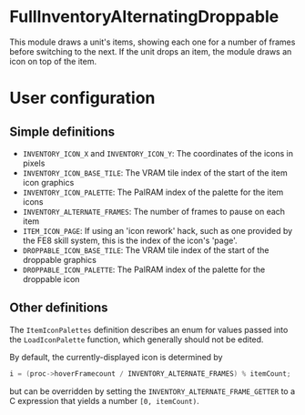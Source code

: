 
# FullInventoryAlternatingDroppable

This module draws a unit's items, showing each one for a number of frames before switching to the next. If the unit drops an item, the module draws an icon on top of the item.

# User configuration

## Simple definitions

  * `INVENTORY_ICON_X` and `INVENTORY_ICON_Y`: The coordinates of the icons in pixels
  * `INVENTORY_ICON_BASE_TILE`: The VRAM tile index of the start of the item icon graphics
  * `INVENTORY_ICON_PALETTE`: The PalRAM index of the palette for the item icons
  * `INVENTORY_ALTERNATE_FRAMES`: The number of frames to pause on each item
  * `ITEM_ICON_PAGE`: If using an 'icon rework' hack, such as one provided by the FE8 skill system, this is the index of the icon's 'page'.
  * `DROPPABLE_ICON_BASE_TILE`: The VRAM tile index of the start of the droppable graphics
  * `DROPPABLE_ICON_PALETTE`: The PalRAM index of the palette for the droppable icon

## Other definitions

The `ItemIconPalettes` definition describes an enum for values passed into the `LoadIconPalette` function, which generally should not be edited.

By default, the currently-displayed icon is determined by
```c
i = (proc->hoverFramecount / INVENTORY_ALTERNATE_FRAMES) % itemCount;
```

but can be overridden by setting the `INVENTORY_ALTERNATE_FRAME_GETTER` to a C expression that yields a number `[0, itemCount)`.
